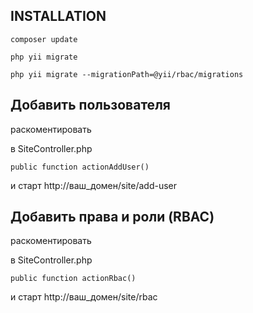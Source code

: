 INSTALLATION
------------

    composer update

    php yii migrate
    
    php yii migrate --migrationPath=@yii/rbac/migrations


Добавить пользователя
------------

раскоментировать 

в SiteController.php

    public function actionAddUser()

и старт  http://ваш_домен/site/add-user

Добавить права  и роли (RBAC)
------------

раскоментировать 

в SiteController.php

    public function actionRbac()

и старт  http://ваш_домен/site/rbac